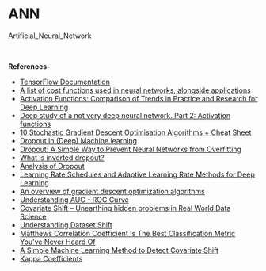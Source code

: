 # ANN
Artificial_Neural_Network

<br/>

<b>References-</b>
* [TensorFlow Documentation](https://www.tensorflow.org/api_docs/python/tf)
* [A list of cost functions used in neural networks, alongside applications](https://stats.stackexchange.com/questions/154879/a-list-of-cost-functions-used-in-neural-networks-alongside-applications)
* [Activation Functions: Comparison of Trends in Practice and Research for Deep Learning](https://arxiv.org/pdf/1811.03378.pdf)
* [Deep study of a not very deep neural network. Part 2: Activation functions](https://towardsdatascience.com/deep-study-of-a-not-very-deep-neural-network-part-2-activation-functions-fd9bd8d406fc)
* [10 Stochastic Gradient Descent Optimisation Algorithms + Cheat Sheet](https://towardsdatascience.com/10-gradient-descent-optimisation-algorithms-86989510b5e9)
* [Dropout in (Deep) Machine learning](https://medium.com/@amarbudhiraja/https-medium-com-amarbudhiraja-learning-less-to-learn-better-dropout-in-deep-machine-learning-74334da4bfc5)
* [Dropout: A Simple Way to Prevent Neural Networks from Overfitting](http://jmlr.org/papers/volume15/srivastava14a/srivastava14a.pdf)
* [What is inverted dropout?](https://www.quora.com/What-is-inverted-dropout)
* [Analysis of Dropout](https://pgaleone.eu/deep-learning/regularization/2017/01/10/anaysis-of-dropout/)
* [Learning Rate Schedules and Adaptive Learning Rate Methods for Deep Learning](https://towardsdatascience.com/learning-rate-schedules-and-adaptive-learning-rate-methods-for-deep-learning-2c8f433990d1)
* [An overview of gradient descent optimization algorithms](https://arxiv.org/pdf/1609.04747.pdf)
* [Understanding AUC - ROC Curve](https://towardsdatascience.com/understanding-auc-roc-curve-68b2303cc9c5)
* [Covariate Shift – Unearthing hidden problems in Real World Data Science](https://www.analyticsvidhya.com/blog/2017/07/covariate-shift-the-hidden-problem-of-real-world-data-science/)
* [Understanding Dataset Shift](https://towardsdatascience.com/understanding-dataset-shift-f2a5a262a766)
* [Matthews Correlation Coefficient Is The Best Classification Metric You’ve Never Heard Of](https://towardsdatascience.com/the-best-classification-metric-youve-never-heard-of-the-matthews-correlation-coefficient-3bf50a2f3e9a)
* [A Simple Machine Learning Method to Detect Covariate Shift](https://blog.bigml.com/2014/01/03/simple-machine-learning-to-detect-covariate-shift/)
* [Kappa Coefficients](https://www.statisticssolutions.com/kappa-coefficients/)

